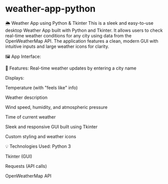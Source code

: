 # weather-app-python
🌦️ Weather App using Python & Tkinter
This is a sleek and easy-to-use desktop Weather App built with Python and Tkinter. It allows users to check real-time weather conditions for any city using data from the OpenWeatherMap API. The application features a clean, modern GUI with intuitive inputs and large weather icons for clarity.

🖼️ App Interface:

🔧 Features:
Real-time weather updates by entering a city name

Displays:

Temperature (with "feels like" info)

Weather description

Wind speed, humidity, and atmospheric pressure

Time of current weather

Sleek and responsive GUI built using Tkinter

Custom styling and weather icons

💡 Technologies Used:
Python 3

Tkinter (GUI)

Requests (API calls)

OpenWeatherMap API
